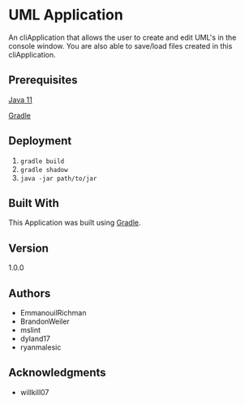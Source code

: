 # UML Application

An cliApplication that allows the user to create and edit UML's in the console window.
You are also able to save/load files created in this cliApplication.

## Prerequisites

[Java 11](https://jdk.java.net)

[Gradle](https://gradle.org)
 
 ## Deployment
 
1. ```gradle build```
2. ```gradle shadow```
3. ```java -jar path/to/jar``` 

## Built With

This Application was built using [Gradle](https://gradle.org/).

## Version

1.0.0

## Authors

- EmmanouilRichman
- BrandonWeiler
- mslint
- dyland17
- ryanmalesic

## Acknowledgments

-  willkill07
